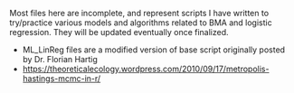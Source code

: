 Most files here are incomplete, and represent scripts I have written to try/practice various models and algorithms related to BMA and logistic regression. They will be updated eventually once finalized.

 * ML_LinReg files are a modified version of base script originally posted by Dr. Florian Hartig
 * https://theoreticalecology.wordpress.com/2010/09/17/metropolis-hastings-mcmc-in-r/
